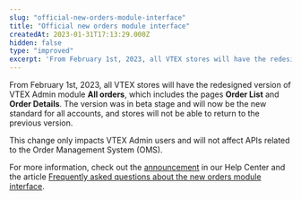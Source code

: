 ```yaml
---
slug: "official-new-orders-module-interface"
title: "Official new orders module interface"
createdAt: 2023-01-31T17:13:29.000Z
hidden: false
type: "improved"
excerpt: 'From February 1st, 2023, all VTEX stores will have the redesigned version of VTEX Admin module All orders.'
---
```


From February 1st, 2023, all VTEX stores will have the redesigned version of VTEX Admin module **All orders**, which includes the pages **Order List** and **Order Details**. The version was in beta stage and will now be the new standard for all accounts, and stores will not be able to return to the previous version. 

This change only impacts VTEX Admin users and will not affect APIs related to the Order Management System (OMS).

For more information, check out the [announcement](https://help.vtex.com/en/announcements/new-orders-module-interface-official--r647iGCF2d4Xjll6r0Etz) in our Help Center and the article [Frequently asked questions about the new orders module interface](https://help.vtex.com/en/tutorial/frequently-asked-questions-new-orders-module-interface--1mgSrqT2X3lxIkccEv8bLW).